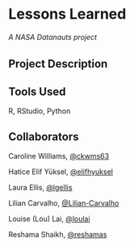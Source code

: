 # Lessons Learned
###### A NASA Datanauts project

## Project Description

## Tools Used
R, RStudio, Python

## Collaborators

Caroline Williams, [@ckwms63](https://github.com/ckwms63)

Hatice Elif Yüksel, [@elifhyuksel](https://github.com/elifhyuksel)

Laura Ellis, [@lgellis](https://github.com/lgellis)

Lilian Carvalho, [@Lilian-Carvalho](https://github.com/Lilian-Carvalho)

Louise (Lou) Lai, [@loulai](https://github.com/loulai)

Reshama Shaikh, [@reshamas](https://github.com/reshamas)

